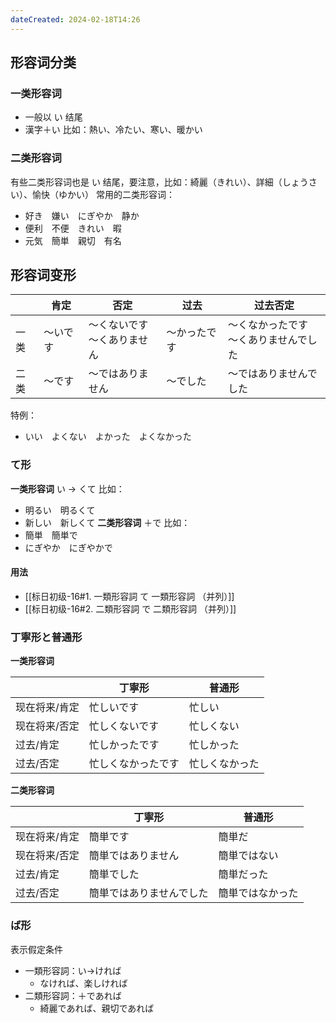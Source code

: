 ```yaml
---
dateCreated: 2024-02-18T14:26
---
```

## 形容词分类
### 一类形容词
- 一般以 い 结尾
- 漢字＋い
比如：熱い、冷たい、寒い、暖かい
### 二类形容词
有些二类形容词也是 い 结尾，要注意，比如：綺麗（きれい）、詳細（しょうさい）、愉快（ゆかい）
常用的二类形容词：
- 好き　嫌い　にぎやか　静か
- 便利　不便　きれい　暇
- 元気　簡単　親切　有名
## 形容词变形
|  | 肯定 | 否定 | 过去 | 过去否定 |
| ---- | ---- | ---- | ---- | ---- |
| 一类 | ～いです | ～くないです<br>～くありません | ～かったです | ～くなかったです<br>～くありませんでした |
| 二类 | ～です | ～ではありません | ～でした | ～ではありませんでした |
特例：
- いい　よくない　よかった　よくなかった
### て形
**一类形容词**
い -> くて
比如：
- 明るい　明るくて
- 新しい　新しくて
**二类形容词**
＋で
比如：
- 簡単　簡単で
- にぎやか　にぎやかで
#### 用法
- [[标日初级-16#1. 一類形容詞 て 一類形容詞 （并列）]]
- [[标日初级-16#2. 二類形容詞 で 二類形容詞 （并列）]]
### 丁寧形と普通形
**一类形容词**

|  | 丁寧形 | 普通形 |
| ---- | ---- | ---- |
| 现在将来/肯定 | 忙しいです | 忙しい |
| 现在将来/否定 | 忙しくないです | 忙しくない |
| 过去/肯定 | 忙しかったです | 忙しかった |
| 过去/否定 | 忙しくなかったです | 忙しくなかった |
**二类形容词**

|  | 丁寧形 | 普通形 |
| ---- | ---- | ---- |
| 现在将来/肯定 | 簡単です | 簡単だ |
| 现在将来/否定 | 簡単ではありません | 簡単ではない |
| 过去/肯定 | 簡単でした | 簡単だった |
| 过去/否定 | 簡単ではありませんでした | 簡単ではなかった |
### ば形
表示假定条件
- 一類形容詞：い→ければ
	- なければ、楽しければ
- 二類形容詞：＋であれば
	- 綺麗であれば、親切であれば